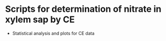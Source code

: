 # Scripts for determination of nitrate in xylem sap by CE
- Statistical analysis and plots for CE data

